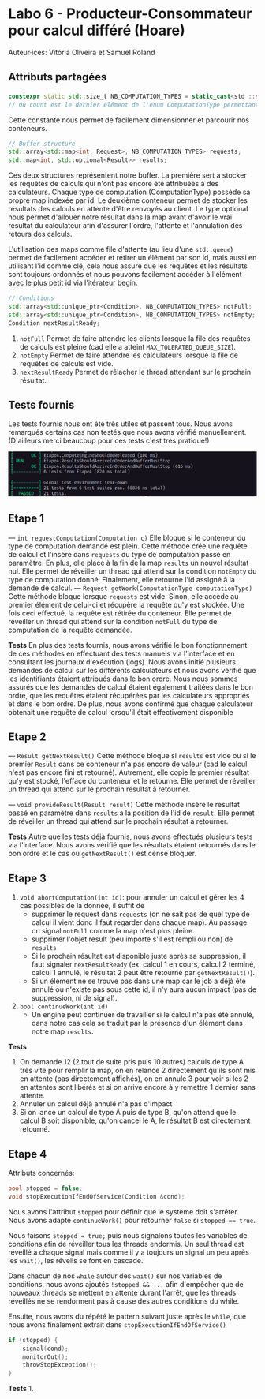 # Labo 6 - Producteur-Consommateur pour calcul différé (Hoare)

Auteur·ices: Vitória Oliveira et Samuel Roland

## Attributs partagées
```c++
constexpr static std::size_t NB_COMPUTATION_TYPES = static_cast<std ::size_t>(ComputationType::Count);
// Où count est le dernier élément de l'enum ComputationType permettant ainsi de récupérer le nombre de types différents. 
```
Cette constante nous permet de facilement dimensionner et parcourir nos conteneurs.

```c++
// Buffer structure
std::array<std::map<int, Request>, NB_COMPUTATION_TYPES> requests;
std::map<int, std::optional<Result>> results;
```
Ces deux structures représentent notre buffer. 
La première sert à stocker les requêtes de calculs qui n'ont pas encore été attribuées à des calculateurs. Chaque type de computation (ComputationType) possède sa propre map indexée par id. 
Le deuxième conteneur permet de stocker les résultats des calculs en attente d'être renvoyés au client. Le type optional nous permet d'allouer notre résultat dans la map avant d'avoir le vrai résultat du calculateur afin d'assurer l'ordre, l'attente et l'annulation des retours des calculs.   

L'utilisation des maps comme file d'attente (au lieu d'une `std::queue`) permet de facilement accéder et retirer un élément par son id, mais aussi en utilisant l'id comme clé, cela nous assure que les requêtes et les résultats sont toujours ordonnés et nous pouvons facilement accéder à l'élément avec le plus petit id via l'itérateur begin. 

```c++
// Conditions
std::array<std::unique_ptr<Condition>, NB_COMPUTATION_TYPES> notFull;
std::array<std::unique_ptr<Condition>, NB_COMPUTATION_TYPES> notEmpty;
Condition nextResultReady;
```
1. `notFull`
    Permet de faire attendre les clients lorsque la file des requêtes de calculs est pleine (cad elle a atteint `MAX_TOLERATED_QUEUE_SIZE`).
2. `notEmpty`
    Permet de faire attendre les calculateurs lorsque la file de requêtes de calculs est vide. 
3. `nextResultReady`
   Permet de rêlacher le thread attendant sur le prochain résultat. 

## Tests fournis
Les tests fournis nous ont été très utiles et passent tous. Nous avons remarqués certains cas non testés que nous avons vérifié manuellement. (D'ailleurs merci beaucoup pour ces tests c'est très pratique!)

![provided-tests-pass.png](imgs/provided-tests-pass.png)

## Etape 1
— `int requestComputation(Computation c)`
    Elle bloque si le conteneur du type de computation demandé est plein. 
    Cette méthode crée une requête de calcul et l'insère dans `requests` du type de computation passé en paramètre. En plus, elle place à la fin de la map `results` un nouvel résultat nul.
    Elle permet de réveiller un thread qui attend sur la condition `notEmpty` du type de computation donné. 
    Finalement, elle retourne l'id assigné à la demande de calcul. 
— `Request getWork(ComputationType computationType)`
    Cette méthode bloque lorsque `requests` est vide. Sinon, elle accède au premier élément de celui-ci et récupère la requête qu'y est stockée. Une fois ceci effectué, la requête est rétirée du conteneur. 
    Elle permet de réveiller un thread qui attend sur la condition `notFull` du type de computation de la requête demandée. 

**Tests**
En plus des tests fournis, nous avons vérifié le bon fonctionnement de ces méthodes en effectuant des tests manuels via l'interface et en consultant les journaux d'exécution (logs). Nous avons initié plusieurs demandes de calcul sur les différents calculateurs et nous avons vérifié que les identifiants étaient attribués dans le bon ordre. Nous nous sommes assurés que les demandes de calcul étaient également traitées dans le bon ordre, que les requêtes étaient récupérées par les calculateurs appropriés et dans le bon ordre. De plus, nous avons confirmé que chaque calculateur obtenait une requête de calcul lorsqu'il était effectivement disponible

## Etape 2
— `Result getNextResult()`
    Cette méthode bloque si `results` est vide ou si le premier `Result` dans ce conteneur n'a pas encore de valeur (cad le calcul n'est pas encore fini et retourné). Autrement, elle copie le premier résultat qu'y est stocké, l'efface du conteneur et le retourne. 
    Elle permet de réveiller un thread qui attend sur le prochain résultat à retourner. 

— `void provideResult(Result result)`
    Cette méthode insère le resultat passé en paramètre dans `results` à la position de l'id de `result`. 
    Elle permet de réveiller un thread qui attend sur le prochain résultat à retourner. 

**Tests**
Autre que les tests déjà fournis, nous avons effectués plusieurs tests via l'interface. Nous avons vérifié que les résultats étaient retournés dans le bon ordre et le cas où `getNextResult()` est censé bloquer. 

## Etape 3
1. `void abortComputation(int id)`: pour annuler un calcul et gérer les 4 cas possibles de la donnée, il suffit de 
   - supprimer le request dans `requests` (on ne sait pas de quel type de calcul il vient donc il faut regarder dans chaque map). Au passage on signal `notFull` comme la map n'est plus pleine. 
   - supprimer l'objet result (peu importe s'il est rempli ou non) de `results`
   - Si le prochain résultat est disponible juste après sa suppression, il faut signaler `nextResultReady` (ex: calcul 1 en cours, calcul 2 terminé, calcul 1 annulé, le résultat 2 peut être retourné par `getNextResult()`).
   - Si un élément ne se trouve pas dans une map car le job a déjà été annulé ou n'existe pas sous cette id, il n'y aura aucun impact (pas de suppression, ni de signal).
1. `bool continueWork(int id)`
   - Un engine peut continuer de travailler si le calcul n'a pas été annulé, dans notre cas cela se traduit par la présence d'un élément dans notre map `results`.

**Tests**
1. On demande 12 (2 tout de suite pris puis 10 autres) calculs de type A très vite pour remplir la map, on en relance 2 directement qu'ils sont mis en attente (pas directement affichés), on en annule 3 pour voir si les 2 en attentes sont libérés et si on arrive encore à y remettre 1 dernier sans attente.
1. Annuler un calcul déjà annulé n'a pas d'impact
1. Si on lance un calcul de type A puis de type B, qu'on attend que le calcul B soit disponible, qu'on cancel le A, le résultat B est directement retourné.

## Etape 4
Attributs concernés:
```c++
bool stopped = false;
void stopExecutionIfEndOfService(Condition &cond);
```

Nous avons l'attribut `stopped` pour définir que le système doit s'arrêter. Nous avons adapté `continueWork()` pour retourner `false` si `stopped == true`.

Nous faisons `stopped = true;` puis nous signalons toutes les variables de conditions afin de réveiller tous les threads endormis. Un seul thread est réveillé à chaque signal mais comme il y a toujours un signal un peu après les `wait()`, les réveils se font en cascade.

Dans chacun de nos `while` autour des `wait()` sur nos variables de conditions, nous avons ajoutés `!stopped && ...` afin d'empêcher que de nouveaux threads se mettent en attente durant l'arrêt, que les threads réveillés ne se rendorment pas à cause des autres conditions du while.

Ensuite, nous avons du répêté le pattern suivant juste après le `while`, que nous avons finalement extrait dans `stopExecutionIfEndOfService()`
```cpp
if (stopped) {
	signal(cond);
	monitorOut();
	throwStopException();
}
```

**Tests**
1. 
